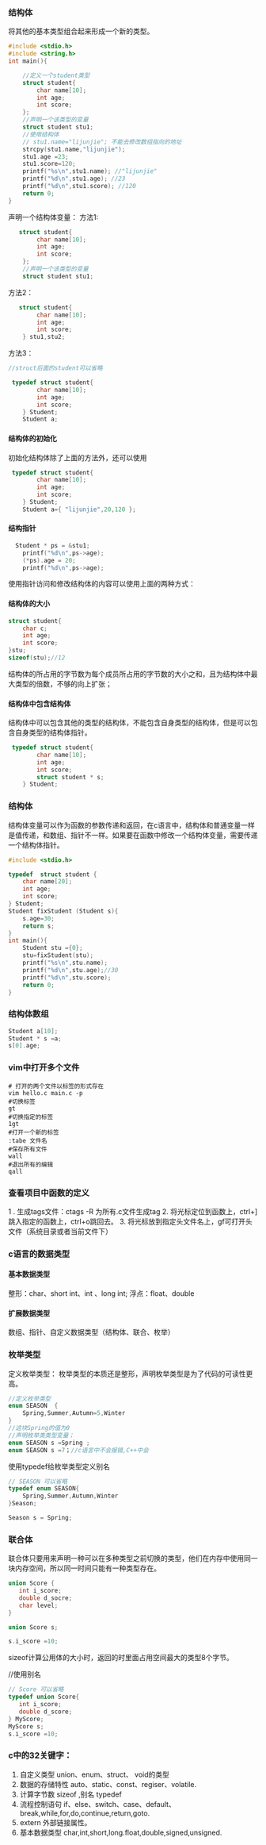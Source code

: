 ### 结构体

将其他的基本类型组合起来形成一个新的类型。

```c
#include <stdio.h>
#include <string.h>
int main(){

    //定义一个student类型
    struct student{
        char name[10];
        int age;
        int score;
    };
    //声明一个该类型的变量
    struct student stu1;
    //使用结构体
    // stu1.name="lijunjie"; 不能去修改数组指向的地址
    strcpy(stu1.name,"lijunjie");
    stu1.age =23;
    stu1.score=120;
    printf("%s\n",stu1.name); //"lijunjie"
    printf("%d\n",stu1.age); //23
    printf("%d\n",stu1.score); //120
    return 0;
}
```
声明一个结构体变量：
方法1:
```c
   struct student{
        char name[10];
        int age;
        int score;
    };
    //声明一个该类型的变量
    struct student stu1;
```
方法2：
```c
   struct student{
        char name[10];
        int age;
        int score;
    } stu1,stu2;
```
方法3：


```c
//struct后面的student可以省略

 typedef struct student{
        char name[10];
        int age;
        int score;
    } Student;
    Student a;
```
#### 结构体的初始化

初始化结构体除了上面的方法外，还可以使用
```c
 typedef struct student{
        char name[10];
        int age;
        int score;
    } Student;
    Student a={ "lijunjie",20,120 };
```
#### 结构指针

```c
  Student * ps = &stu1;
    printf("%d\n",ps->age);
    (*ps).age = 20;
    printf("%d\n",ps->age);
```
使用指针访问和修改结构体的内容可以使用上面的两种方式：

#### 结构体的大小

```c
struct student{
    char c;
    int age;
    int score;
}stu;
sizeof(stu);//12
```
结构体的所占用的字节数为每个成员所占用的字节数的大小之和，且为结构体中最大类型的倍数，不够的向上扩张；
#### 结构体中包含结构体
结构体中可以包含其他的类型的结构体，不能包含自身类型的结构体，但是可以包含自身类型的结构体指针。

```c
 typedef struct student{
        char name[10];
        int age;
        int score;
        struct student * s;
    } Student;
```
### 结构体

结构体变量可以作为函数的参数传递和返回，在c语言中，结构体和普通变量一样是值传递，和数组、指针不一样。如果要在函数中修改一个结构体变量，需要传递一个结构体指针。

```c
#include <stdio.h>

typedef  struct student {
    char name[20];
    int age;
    int score;
} Student;
Student fixStudent (Student s){
    s.age=30;
    return s;
}
int main(){
    Student stu ={0};
    stu=fixStudent(stu);
    printf("%s\n",stu.name);
    printf("%d\n",stu.age);//30
    printf("%d\n",stu.score);
    return 0;
}
```

### 结构体数组

```c
Student a[10];
Student * s =a;
s[0].age;
```

### vim中打开多个文件

```shell
# 打开的两个文件以标签的形式存在
vim hello.c main.c -p
#切换标签
gt
#切换指定的标签
1gt
#打开一个新的标签
:tabe 文件名  
#保存所有文件
wall
#退出所有的编辑
qall
```
### 查看项目中函数的定义

1 . 生成tags文件：ctags -R 为所有.c文件生成tag
2. 将光标定位到函数上，ctrl+]跳入指定的函数上，ctrl+o跳回去。
3. 将光标放到指定头文件名上，gf可打开头文件（系统目录或者当前文件下）

### c语言的数据类型
#### 基本数据类型
整形：char、short int、int 、long int;
浮点：float、double
#### 扩展数据类型
数组、指针、自定义数据类型（结构体、联合、枚举）

### 枚举类型

定义枚举类型：
枚举类型的本质还是整形，声明枚举类型是为了代码的可读性更高。

```c
//定义枚举类型
enum SEASON  {
    Spring,Summer,Autumn=5,Winter
}
//这块Spring的值为0 
//声明枚举类类型变量；
enum SEASON s =Spring ;
enum SEASON s =7；//c语言中不会报错,C++中会
```
使用typedef给枚举类型定义别名

```c
// SEASON 可以省略
typedef enum SEASON{
    Spring,Summer,Autumn,Winter
}Season;

Season s = Spring;
```

### 联合体
 联合体只要用来声明一种可以在多种类型之前切换的类型，他们在内存中使用同一块内存空间，所以同一时间只能有一种类型存在。
 
 ```c
 union Score {
    int i_score;
    double d_socre;
    char level;
 }
 
 union Score s;
 
 s.i_score =10;
 ```
 sizeof计算公用体的大小时，返回的时里面占用空间最大的类型8个字节。
 
 //使用别名
 
 ```c
// Score 可以省略
typedef union Score{
    int i_score;
    double d_score;
} MyScore;
MyScore s;
s.i_score =10;
 ```
 ### c中的32关键字：
 
 1. 自定义类型 union、enum、struct、 void的类型
 2. 数据的存储特性 auto、static、const、regiser、volatile.
 3. 计算字节数 sizeof ,别名 typedef
 4. 流程控制语句 if、else、switch、case、default、break,while,for,do,continue,return,goto.
 5.  extern 外部链接属性。
 6. 基本数据类型 char,int,short,long.float,double,signed,unsigned.
 
 
 
 


